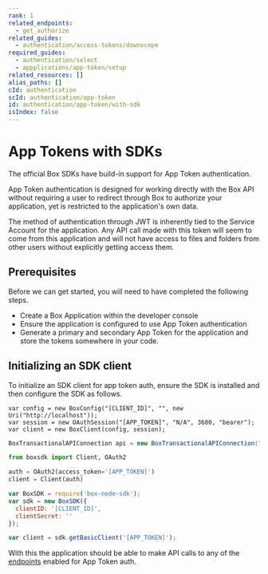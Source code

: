 ```yaml
---
rank: 1
related_endpoints:
  - get_authorize
related_guides:
  - authentication/access-tokens/downscope
required_guides:
  - authentication/select
  - appplications/app-token/setup
related_resources: []
alias_paths: []
cId: authentication
scId: authentication/app-token
id: authentication/app-token/with-sdk
isIndex: false
---
```


# App Tokens with SDKs

The official Box SDKs have build-in support for App Token authentication.

App Token authentication is designed for working directly with the
Box API without requiring a user to redirect through Box to authorize your
application, yet is restricted to the application's own data.

<Message notice>

The method of authentication through JWT is inherently tied to the Service
Account for the application. Any API call made with this token will seem to
come from this application and will not have access to files and folders from
other users without explicitly getting access them.

</Message>

## Prerequisites

Before we can get started, you will need to have completed the following steps.

- Create a Box Application within the developer console
- Ensure the application is configured to use App Token authentication
- Generate a primary and secondary App Token for the application and store the
  tokens somewhere in your code.

## Initializing an SDK client

To initialize an SDK client for app token auth, ensure the SDK is installed and
then configure the SDK as follows.

<Tabs>

  <Tab title='.Net'>

```dotnet
var config = new BoxConfig("[CLIENT_ID]", "", new Uri("http://localhost"));
var session = new OAuthSession("[APP_TOKEN]", "N/A", 3600, "bearer");
var client = new BoxClient(config, session);
```

  </Tab>

  <Tab title='Java'>

```java
BoxTransactionalAPIConnection api = new BoxTransactionalAPIConnection("[APP_TOKEN]");
```

  </Tab>

  <Tab title='Python'>

```python
from boxsdk import Client, OAuth2

auth = OAuth2(access_token='[APP_TOKEN]')
client = Client(auth)
```

  </Tab>

  <Tab title='Node'>

```js
var BoxSDK = require('box-node-sdk');
var sdk = new BoxSDK({
  clientID: '[CLIENT_ID]',
  clientSecret: ''
});

var client = sdk.getBasicClient('[APP_TOKEN]');
```

  </Tab>

</Tabs>

With this the application should be able to make API calls to any of the
[endpoints](g://authentication/app-token/endpoints) enabled for App Token auth.
